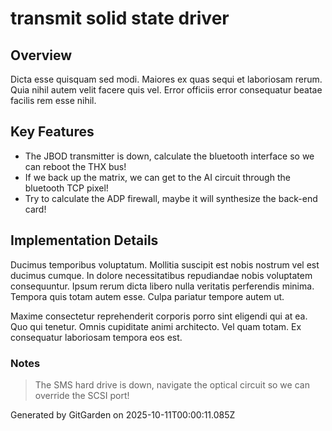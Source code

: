 # transmit solid state driver

## Overview
Dicta esse quisquam sed modi. Maiores ex quas sequi et laboriosam rerum. Quia nihil autem velit facere quis vel. Error officiis error consequatur beatae facilis rem esse nihil.

## Key Features
- The JBOD transmitter is down, calculate the bluetooth interface so we can reboot the THX bus!
- If we back up the matrix, we can get to the AI circuit through the bluetooth TCP pixel!
- Try to calculate the ADP firewall, maybe it will synthesize the back-end card!

## Implementation Details
Ducimus temporibus voluptatum. Mollitia suscipit est nobis nostrum vel est ducimus cumque. In dolore necessitatibus repudiandae nobis voluptatem consequuntur. Ipsum rerum dicta libero nulla veritatis perferendis minima. Tempora quis totam autem esse. Culpa pariatur tempore autem ut.
 Maxime consectetur reprehenderit corporis porro sint eligendi qui at ea. Quo qui tenetur. Omnis cupiditate animi architecto. Vel quam totam. Ex consequatur laboriosam tempora eos est.

### Notes
> The SMS hard drive is down, navigate the optical circuit so we can override the SCSI port!

Generated by GitGarden on 2025-10-11T00:00:11.085Z
